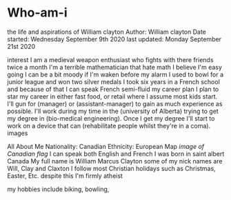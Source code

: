 # Who-am-i
the life and aspirations of William clayton   Author: William clayton    Date started: Wednesday September 9th 2020     last updated: Monday September 21st  2020

interest
  I am a medieval weapon enthusiast who fights with there friends twice a month
  I'm a terrible mathematician that hate math
  I believe I'm easy going
  I can be a bit moody if I'm waken before my alarm
  I used to bowl for a junior league and won two silver medals
  I took six years in a French school and because of that I can speak French semi-fluid
my career plan
  I plan to star my career in either fast food, or retail where I assume most kids start. I'll gun for (manager) or (assistant-manager) to gain as much experience as possible. I'll work during my time in the (university of Alberta) trying to get my degree in (bio-medical engineering). Once I get my degree I'll start to work on a device that can (rehabilitate people whilst they're in a coma).
images

All About Me
Nationality: Canadian
Ethnicity: European
Map
*image of Canadian flag*
I can speak both English  and French
I was born in saint albert Canada
My full name is William Marcus Clayton
some of my nick names are Will, Clay and Claxton
I follow most Christian holidays such as Christmas, Easter, Etc. despite this I'm firmly atheist

my hobbies include biking, bowling,  
